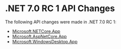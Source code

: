 # .NET 7.0 RC 1 API Changes

The following API changes were made in .NET 7.0 RC 1:

- [Microsoft.NETCore.App](./Microsoft.NETCore.App/7.0-rc1.md)
- [Microsoft.AspNetCore.App](./Microsoft.AspNetCore.App/7.0-rc1.md)
- [Microsoft.WindowsDesktop.App](./Microsoft.WindowsDesktop.App/7.0-rc1.md)
